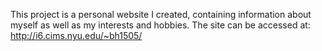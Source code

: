 This project is a personal website I created, containing information about myself as well as my interests and hobbies.
The site can be accessed at: http://i6.cims.nyu.edu/~bh1505/
